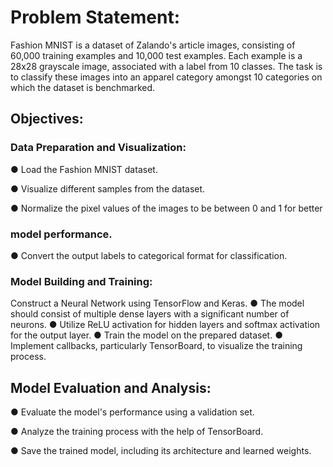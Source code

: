 # Problem Statement:
Fashion MNIST is a dataset of Zalando's article images, consisting of 60,000 training
examples and 10,000 test examples. Each example is a 28x28 grayscale image,
associated with a label from 10 classes. The task is to classify these images into an
apparel category amongst 10 categories on which the dataset is benchmarked.
## Objectives:
### Data Preparation and Visualization:
● Load the Fashion MNIST dataset.

● Visualize different samples from the dataset.

● Normalize the pixel values of the images to be between 0 and 1 for better
### model performance.
● Convert the output labels to categorical format for classification.

### Model Building and Training:

Construct a Neural Network using TensorFlow and Keras.
● The model should consist of multiple dense layers with a significant number of
neurons.
● Utilize ReLU activation for hidden layers and softmax activation for the output
layer.
● Train the model on the prepared dataset.
● Implement callbacks, particularly TensorBoard, to visualize the training process.

## Model Evaluation and Analysis:
● Evaluate the model's performance using a validation set.

● Analyze the training process with the help of TensorBoard.

● Save the trained model, including its architecture and learned weights.
